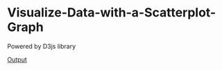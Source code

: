 # Visualize-Data-with-a-Scatterplot-Graph
Powered by D3js library

[Output](https://pranjal779.github.io/Visualize-Data-with-a-Scatterplot-Graph/)
